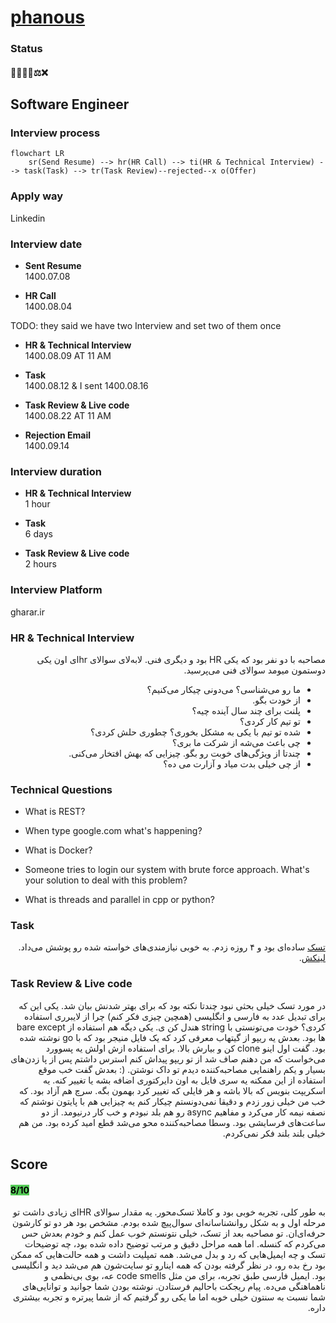 # [phanous](https://phanous.ir)

### Status
#### 📜📞🔧📝⚖️❌
## Software Engineer
### Interview process
```mermaid
flowchart LR
    sr(Send Resume) --> hr(HR Call) --> ti(HR & Technical Interview) --> task(Task) --> tr(Task Review)--rejected--x o(Offer)
```

### Apply way
Linkedin

### Interview date
- **Sent Resume** <br /> 1400.07.08

- **HR Call**<br /> 1400.08.04

TODO: they said we have two Interview and set two of them once

- **HR & Technical Interview** <br> 1400.08.09 AT 11 AM

- **Task** <br> 1400.08.12 & I sent 1400.08.16

- **Task Review & Live code** <br> 1400.08.22 AT 11 AM

- **Rejection Email** <br /> 1400.09.14

### Interview duration
- **HR & Technical Interview** <br>1 hour

- **Task** <br />6 days

- **Task Review & Live code** <br />2 hours

### Interview Platform
gharar.ir

### HR & Technical Interview
<p dir = "rtl">مصاحبه با دو نفر بود که یکی HR بود و دیگری فنی. لابه‌لای سوالای hrای اون یکی دوستمون میومد سوالای فنی می‌پرسید. </p>

<ul dir="rtl">
<li>ما رو می‌شناسی؟ می‌دونی چیکار می‌کنیم؟</li>
<li>از خودت بگو.</li>
<li>پلنت برای چند سال آینده چیه؟</li>
<li>تو تیم کار کردی؟</li>
<li>شده تو تیم با یکی به مشکل بخوری؟ چطوری حلش کردی؟</li>
<li>چی باعث می‌شه از شرکت ما بری؟</li>
<li>چندتا از ویژگی‌های خوبت رو بگو. چیزایی که بهش افتخار می‌کنی.</li>
<li>از چی خیلی بدت میاد و آزارت می ده؟</li>

</ul>

### Technical Questions
- What is REST?

- When type google.com what's happening?

- What is Docker?

- Someone tries to login our system with brute force approach. What's your solution to deal with this problem?

- What is threads and parallel in cpp or python?

### Task

<p dir="rtl">
<a href="./Phanous Software Engineer task.pdf">تسک</a>
 ساده‌ای بود و ۴ روزه زدم. به خوبی نیازمندی‌های خواسته شده رو پوشش می‌داد.
<a href="">لینکش</a>.
</p>

### Task Review & Live code
<p dir="rtl">
در مورد تسک خیلی بحثی نبود چندتا نکته بود که برای بهتر شدنش بیان شد. یکی این که برای تبدیل عدد به فارسی و انگلیسی (همچین چیزی فکر کنم) چرا از لایبرری استفاده کردی؟ خودت می‌تونستی با string هندل کن ی. یکی دیگه هم استفاده از bare except ها بود. بعدش یه ریپو از گیتهاب معرفی کرد که یک فایل منیجر بود که با go نوشته شده بود. گفت اول اینو clone کن و بیارش بالا. برای استفاده ازش اولش یه پسوورد می‌خواست که من دهنم صاف شد از تو ریپو پیداش کنم استرس داشتم پس از پا زدن‌های بسیار و یکم راهنمایی مصاحبه‌کننده دیدم تو داک نوشتن. (: بعدش گفت خب موقع استفاده از این ممکنه یه سری فایل به اون دایرکتوری اضافه بشه یا تغییر کنه. یه اسکریپت بنویس که بالا باشه و هر فایلی که تغییر کرد بهمون بگه. سرچ هم آزاد بود. که خب من خیلی زور زدم و دقیقا نمی‌دونستم چیکار کنم یه چیزایی هم با پایتون نوشتم که نصفه نیمه کار می‌کرد و مفاهیم async رو هم بلد نبودم و خب کار درنیومد. از دو ساعت‌های فرسایشی بود. وسطا مصاحبه‌کننده محو می‌شد قطع امید کرده بود. من هم خیلی بلند بلند فکر نمی‌کردم.
</p>

## Score
<h4><mark style="background-color:#54ca56">8/10</mark></h4>

<p dir="rtl">
به طور کلی، تجربه خوبی بود و کاملا تسک‌محور. یه مقدار سوالای HRای زیادی داشت تو مرحله اول و به شکل روانشناسانه‌ای سوال‌پیچ شده بودم. مشخص بود هر دو تو کارشون حرفه‌ای‌ان. تو مصاحبه بعد از تسک، خیلی نتونستم خوب عمل کنم و خودم بعدش حس می‌کردم که کنسله. اما همه مراحل دقیق و مرتب توضیح داده شده بود، چه توضیحات تسک و چه ایمیل‌هایی که رد و بدل می‌شد. همه تمپلیت‌ داشت و همه حالت‌هایی که ممکن بود رخ بده رو، در نظر گرفته بودن که همه اینارو تو سایت‌شون هم می‌شد دید و انگلیسی بود. ایمیل فارسی طبق تجربه، برای من مثل code smells عه، بوی بی‌نظمی و ناهماهنگی می‌ده. پیام ریجکت‌ باحالیم فرستادن. نوشته بودن شما جوانید و توانایی‌های شما نسبت به سنتون خیلی خوبه اما ما یکی رو گرفتیم که از شما پیرتره و تجربه بیشتری داره.
</p>
